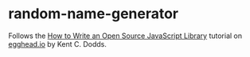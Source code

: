 # random-name-generator

Follows the [How to Write an Open Source JavaScript Library](https://egghead.io/series/how-to-write-an-open-source-javascript-library) tutorial on [egghead.io](https://egghead.io) by Kent C. Dodds.
